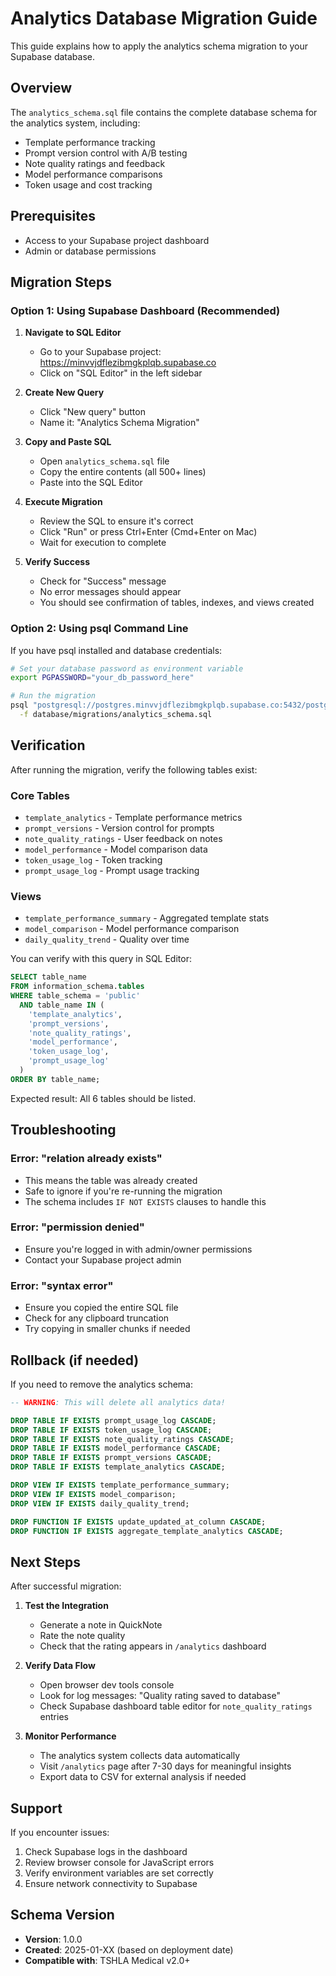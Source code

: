 # Analytics Database Migration Guide

This guide explains how to apply the analytics schema migration to your Supabase database.

## Overview

The `analytics_schema.sql` file contains the complete database schema for the analytics system, including:
- Template performance tracking
- Prompt version control with A/B testing
- Note quality ratings and feedback
- Model performance comparisons
- Token usage and cost tracking

## Prerequisites

- Access to your Supabase project dashboard
- Admin or database permissions

## Migration Steps

### Option 1: Using Supabase Dashboard (Recommended)

1. **Navigate to SQL Editor**
   - Go to your Supabase project: https://minvvjdflezibmgkplqb.supabase.co
   - Click on "SQL Editor" in the left sidebar

2. **Create New Query**
   - Click "New query" button
   - Name it: "Analytics Schema Migration"

3. **Copy and Paste SQL**
   - Open `analytics_schema.sql` file
   - Copy the entire contents (all 500+ lines)
   - Paste into the SQL Editor

4. **Execute Migration**
   - Review the SQL to ensure it's correct
   - Click "Run" or press Ctrl+Enter (Cmd+Enter on Mac)
   - Wait for execution to complete

5. **Verify Success**
   - Check for "Success" message
   - No error messages should appear
   - You should see confirmation of tables, indexes, and views created

### Option 2: Using psql Command Line

If you have psql installed and database credentials:

```bash
# Set your database password as environment variable
export PGPASSWORD="your_db_password_here"

# Run the migration
psql "postgresql://postgres.minvvjdflezibmgkplqb.supabase.co:5432/postgres?sslmode=require" \
  -f database/migrations/analytics_schema.sql
```

## Verification

After running the migration, verify the following tables exist:

### Core Tables
- `template_analytics` - Template performance metrics
- `prompt_versions` - Version control for prompts
- `note_quality_ratings` - User feedback on notes
- `model_performance` - Model comparison data
- `token_usage_log` - Token tracking
- `prompt_usage_log` - Prompt usage tracking

### Views
- `template_performance_summary` - Aggregated template stats
- `model_comparison` - Model performance comparison
- `daily_quality_trend` - Quality over time

You can verify with this query in SQL Editor:

```sql
SELECT table_name
FROM information_schema.tables
WHERE table_schema = 'public'
  AND table_name IN (
    'template_analytics',
    'prompt_versions',
    'note_quality_ratings',
    'model_performance',
    'token_usage_log',
    'prompt_usage_log'
  )
ORDER BY table_name;
```

Expected result: All 6 tables should be listed.

## Troubleshooting

### Error: "relation already exists"
- This means the table was already created
- Safe to ignore if you're re-running the migration
- The schema includes `IF NOT EXISTS` clauses to handle this

### Error: "permission denied"
- Ensure you're logged in with admin/owner permissions
- Contact your Supabase project admin

### Error: "syntax error"
- Ensure you copied the entire SQL file
- Check for any clipboard truncation
- Try copying in smaller chunks if needed

## Rollback (if needed)

If you need to remove the analytics schema:

```sql
-- WARNING: This will delete all analytics data!

DROP TABLE IF EXISTS prompt_usage_log CASCADE;
DROP TABLE IF EXISTS token_usage_log CASCADE;
DROP TABLE IF EXISTS note_quality_ratings CASCADE;
DROP TABLE IF EXISTS model_performance CASCADE;
DROP TABLE IF EXISTS prompt_versions CASCADE;
DROP TABLE IF EXISTS template_analytics CASCADE;

DROP VIEW IF EXISTS template_performance_summary;
DROP VIEW IF EXISTS model_comparison;
DROP VIEW IF EXISTS daily_quality_trend;

DROP FUNCTION IF EXISTS update_updated_at_column CASCADE;
DROP FUNCTION IF EXISTS aggregate_template_analytics CASCADE;
```

## Next Steps

After successful migration:

1. **Test the Integration**
   - Generate a note in QuickNote
   - Rate the note quality
   - Check that the rating appears in `/analytics` dashboard

2. **Verify Data Flow**
   - Open browser dev tools console
   - Look for log messages: "Quality rating saved to database"
   - Check Supabase dashboard table editor for `note_quality_ratings` entries

3. **Monitor Performance**
   - The analytics system collects data automatically
   - Visit `/analytics` page after 7-30 days for meaningful insights
   - Export data to CSV for external analysis if needed

## Support

If you encounter issues:
1. Check Supabase logs in the dashboard
2. Review browser console for JavaScript errors
3. Verify environment variables are set correctly
4. Ensure network connectivity to Supabase

## Schema Version

- **Version**: 1.0.0
- **Created**: 2025-01-XX (based on deployment date)
- **Compatible with**: TSHLA Medical v2.0+
